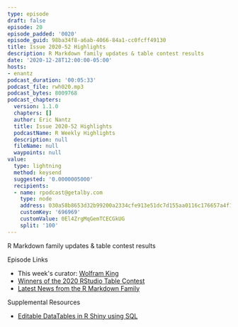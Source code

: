 ```yaml
---
type: episode
draft: false
episode: 20
episode_padded: '0020'
episode_guid: 98ba34f8-a6ab-4066-84a1-cc0fcff49130
title: Issue 2020-52 Highlights
description: R Markdown family updates & table contest results
date: '2020-12-28T12:00:00-05:00'
hosts:
- enantz
podcast_duration: '00:05:33'
podcast_file: rwh020.mp3
podcast_bytes: 8009768
podcast_chapters:
  version: 1.1.0
  chapters: []
  author: Eric Nantz
  title: Issue 2020-52 Highlights
  podcastName: R Weekly Highlights
  description: null
  fileName: null
  waypoints: null
value:
  type: lightning
  method: keysend
  suggested: '0.0000005000'
  recipients:
  - name: rpodcast@getalby.com
    type: node
    address: 030a58b8653d32b99200a2334cfe913e51dc7d155aa0116c176657a4f1722677a3
    customKey: '696969'
    customValue: 0El4ZrgMqGemTCECGkUG
    split: '100'
---
```

R Markdown family updates & table contest results

Episode Links

-   This week's curator:
    <a href="https://github.com/qinwf" rel="nofollow">Wolfram King</a>
-   <a
    href="https://blog.rstudio.com/2020/12/23/winners-of-the-2020-rstudio-table-contest/"
    rel="nofollow">Winners of the 2020 RStudio Table Contest</a>
-   <a href="https://blog.rstudio.com/2020/12/21/rmd-news/"
    rel="nofollow">Latest News from the R Markdown Family</a>

Supplemental Resources

-   <a
    href="https://www.nielsvandervelden.com/post/sql_datatable/editable-datatables-in-r-shiny-using-sql/"
    rel="nofollow">Editable DataTables in R Shiny using SQL</a>

